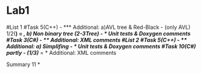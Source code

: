 # Lab1

#List 1
#Task 5(C++) - ***
Additional: 
a)AVL tree & Red-Black - (only AVL) 1/2(**) = *, 
b) Non binary tree (2-3Tree) - *
Unit tests & Doxygen comments
#Task 3(C#) - **
Additional: 
XML comments
#List 2
#Task 5(C++) - **
Additional: 
a) Simplifing - *
Unit tests & Doxygen comments
#Task 10(C#) partly - (1/3)*** = *
Additional: 
XML comments

Summary 11 *
